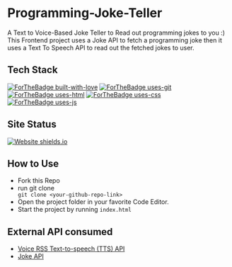 # Programming-Joke-Teller
A Text to Voice-Based Joke Teller to Read out programming jokes to you :)<br />
This Frontend project uses a Joke API to fetch a programming joke then it uses a Text To Speech API to read out the fetched jokes to user.

## Tech Stack
[![ForTheBadge built-with-love](http://ForTheBadge.com/images/badges/built-with-love.svg)](https://github.com/sahiljamwal)
[![ForTheBadge uses-git](http://ForTheBadge.com/images/badges/uses-git.svg)](https://GitHub.com/)
[![ForTheBadge uses-html](http://ForTheBadge.com/images/badges/uses-html.svg)](http://ForTheBadge.com)
[![ForTheBadge uses-css](http://ForTheBadge.com/images/badges/uses-css.svg)](http://ForTheBadge.com)
[![ForTheBadge uses-js](http://ForTheBadge.com/images/badges/uses-js.svg)](http://ForTheBadge.com)

## Site Status
[![Website shields.io](https://img.shields.io/website-up-down-green-red/http/shields.io.svg)](http://shields.io/)


## How to Use
<ul>
<li>Fork this Repo </li>
<li>run git clone <YOUR-REPO-LINK></li>
<code>git clone &ltyour-github-repo-link&gt</code>
<li>Open the project folder in your favorite Code Editor.</li>
<li>Start the project by running <code>index.html</code></li>
</ul>

## External API consumed
<ul>
<li><a href="http://www.voicerss.org/api/" target="_blank">Voice RSS Text-to-speech (TTS) API</li>
<li><a href="https://sv443.net/jokeapi/v2/" target="_blank">Joke API</li>
</ul>
